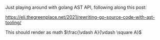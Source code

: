Just playing around with golang AST API, following along this post:

https://eli.thegreenplace.net/2021/rewriting-go-source-code-with-ast-tooling/

This should render as math $\frac{\vdash A}{\vdash \square A}$
